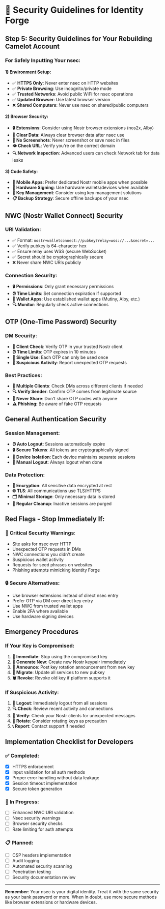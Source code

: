 # 🔐 Security Guidelines for Identity Forge

## Step 5: Security Guidelines for Your Rebuilding Camelot Account

### For Safely Inputting Your nsec:

#### 1) Environment Setup:

- ✅ **HTTPS Only**: Never enter nsec on HTTP websites
- ✅ **Private Browsing**: Use incognito/private mode
- ✅ **Trusted Networks**: Avoid public WiFi for nsec operations
- ✅ **Updated Browser**: Use latest browser version
- ❌ **Shared Computers**: Never use nsec on shared/public computers

#### 2) Browser Security:

- **🔒 Extensions**: Consider using Nostr browser extensions (nos2x, Alby)
- **🧹 Clear Data**: Always clear browser data after nsec use
- **🚫 No Screenshots**: Never screenshot or save nsec in files
- **👁️ Check URL**: Verify you're on the correct domain
- **🔍 Network Inspection**: Advanced users can check Network tab for data leaks

#### 3) Code Safety:

- **📱 Mobile Apps**: Prefer dedicated Nostr mobile apps when possible
- **🔐 Hardware Signing**: Use hardware wallets/devices when available
- **🔑 Key Management**: Consider using key management solutions
- **📋 Backup Strategy**: Secure offline backups of your nsec

## NWC (Nostr Wallet Connect) Security

### URI Validation:

- ✅ Format: `nostr+walletconnect://pubkey?relay=wss://...&secret=...`
- ✅ Verify pubkey is 64-character hex
- ✅ Ensure relay uses WSS (secure WebSocket)
- ✅ Secret should be cryptographically secure
- ❌ Never share NWC URIs publicly

### Connection Security:

- **🔒 Permissions**: Only grant necessary permissions
- **⏰ Time Limits**: Set connection expiration if supported
- **📱 Wallet Apps**: Use established wallet apps (Mutiny, Alby, etc.)
- **🔍 Monitor**: Regularly check active connections

## OTP (One-Time Password) Security

### DM Security:

- **📱 Client Check**: Verify OTP in your trusted Nostr client
- **⏰ Time Limits**: OTP expires in 10 minutes
- **🔢 Single Use**: Each OTP can only be used once
- **🚨 Suspicious Activity**: Report unexpected OTP requests

### Best Practices:

- **📱 Multiple Clients**: Check DMs across different clients if needed
- **🔍 Verify Sender**: Confirm OTP comes from legitimate source
- **🚫 Never Share**: Don't share OTP codes with anyone
- **⚠️ Phishing**: Be aware of fake OTP requests

## General Authentication Security

### Session Management:

- **⏰ Auto Logout**: Sessions automatically expire
- **🔒 Secure Tokens**: All tokens are cryptographically signed
- **📱 Device Isolation**: Each device maintains separate sessions
- **🚪 Manual Logout**: Always logout when done

### Data Protection:

- **🔐 Encryption**: All sensitive data encrypted at rest
- **🌐 TLS**: All communications use TLS/HTTPS
- **🗂️ Minimal Storage**: Only necessary data is stored
- **🧹 Regular Cleanup**: Inactive sessions are purged

## Red Flags - Stop Immediately If:

### 🚨 **Critical Security Warnings**:

- Site asks for nsec over HTTP
- Unexpected OTP requests in DMs
- NWC connections you didn't create
- Suspicious wallet activity
- Requests for seed phrases on websites
- Phishing attempts mimicking Identity Forge

### 🔒 **Secure Alternatives**:

- Use browser extensions instead of direct nsec entry
- Prefer OTP via DM over direct key entry
- Use NWC from trusted wallet apps
- Enable 2FA where available
- Use hardware signing devices

## Emergency Procedures

### If Your Key is Compromised:

1. **🚨 Immediate**: Stop using the compromised key
2. **📱 Generate New**: Create new Nostr keypair immediately
3. **📢 Announce**: Post key rotation announcement from new key
4. **🔄 Migrate**: Update all services to new pubkey
5. **🗑️ Revoke**: Revoke old key if platform supports it

### If Suspicious Activity:

1. **🚪 Logout**: Immediately logout from all sessions
2. **🔍 Check**: Review recent activity and connections
3. **📱 Verify**: Check your Nostr clients for unexpected messages
4. **🔐 Rotate**: Consider rotating keys as precaution
5. **📞 Report**: Contact support if needed

## Implementation Checklist for Developers

### ✅ **Completed**:

- [x] HTTPS enforcement
- [x] Input validation for all auth methods
- [x] Proper error handling without data leakage
- [x] Session timeout implementation
- [x] Secure token generation

### 🔄 **In Progress**:

- [ ] Enhanced NWC URI validation
- [ ] Nsec security warnings
- [ ] Browser security checks
- [ ] Rate limiting for auth attempts

### 📋 **Planned**:

- [ ] CSP headers implementation
- [ ] Audit logging
- [ ] Automated security scanning
- [ ] Penetration testing
- [ ] Security documentation review

---

**Remember**: Your nsec is your digital identity. Treat it with the same security as your bank password or more. When in doubt, use more secure methods like browser extensions or hardware devices.
